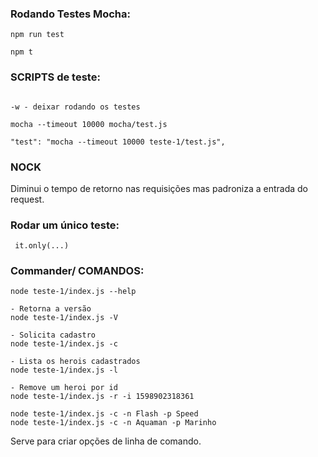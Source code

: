 
### Rodando Testes Mocha:

```
npm run test

npm t
```
### SCRIPTS de teste:
```

-w - deixar rodando os testes

mocha --timeout 10000 mocha/test.js

"test": "mocha --timeout 10000 teste-1/test.js",
```

### NOCK

Diminui o tempo de retorno nas requisições mas padroniza a entrada do request.

### Rodar um único teste:
```
 it.only(...)
```

### Commander/ COMANDOS:

```
node teste-1/index.js --help

- Retorna a versão
node teste-1/index.js -V

- Solicita cadastro
node teste-1/index.js -c

- Lista os herois cadastrados
node teste-1/index.js -l

- Remove um heroi por id
node teste-1/index.js -r -i 1598902318361

node teste-1/index.js -c -n Flash -p Speed
node teste-1/index.js -c -n Aquaman -p Marinho
```

Serve para criar opções de linha de comando.
